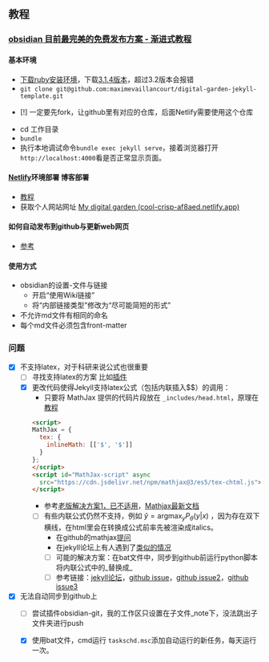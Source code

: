 ---
---

## 教程

### [ obsidian 目前最完美的免费发布方案 - 渐进式教程](https://www.nuomiphp.com/t/62d3d539b77c2c2aec6b748c.html)
####  基本环境
+ [下载ruby安装环境](https://blog.csdn.net/qq_62052372/article/details/129818531?ops_request_misc=%257B%2522request%255Fid%2522%253A%2522168821982816800185898214%2522%252C%2522scm%2522%253A%252220140713.130102334.pc%255Fall.%2522%257D&request_id=168821982816800185898214&biz_id=0&utm_medium=distribute.pc_search_result.none-task-blog-2~all~first_rank_ecpm_v1~times_rank-2-129818531-null-null.142^v88^koosearch_v1,239^v2^insert_chatgpt&utm_term=%20ruby%20%E8%AF%AD%E8%A8%80%E7%8E%AF%E5%A2%83%E5%AE%89%E8%A3%85&spm=1018.2226.3001.4187)，下载[3.1.4版本](https://objects.githubusercontent.com/github-production-release-asset-2e65be/78153411/14743bab-367c-4c52-ab6f-9bfa5efdd838?X-Amz-Algorithm=AWS4-HMAC-SHA256&X-Amz-Credential=AKIAIWNJYAX4CSVEH53A%2F20230701%2Fus-east-1%2Fs3%2Faws4_request&X-Amz-Date=20230701T164222Z&X-Amz-Expires=300&X-Amz-Signature=f5f360694f999d6abfc3dd7afe1862ab308e53e06f9a84cc9fe1cb1442aafbfd&X-Amz-SignedHeaders=host&actor_id=82803373&key_id=0&repo_id=78153411&response-content-disposition=attachment%3B%20filename%3Drubyinstaller-devkit-3.1.4-1-x64.exe&response-content-type=application%2Foctet-stream)，超过3.2版本会报错
+ `git clone git@github.com:maximevaillancourt/digital-garden-jekyll-template.git`
- [!] 一定要先fork，让github里有对应的仓库，后面Netlify需要使用这个仓库
+ cd 工作目录
+ `bundle`
+ 执行本地调试命令`bundle exec jekyll serve`，接着浏览器打开`http://localhost:4000`看是否正常显示页面。
	
#### [ Netlify](https://app.netlify.com/sites/cool-crisp-af8aed/overview)环境部署 博客部署
+ [教程](https://zhuanlan.zhihu.com/p/55252024)
+ 获取个人网站网址 [My digital garden (cool-crisp-af8aed.netlify.app)](https://cool-crisp-af8aed.netlify.app/)

#### 如何自动发布到github与更新web网页
+ [参考](https://refinedmind.co/obsidian-jekyll-workflow)

#### 使用方式
+ obsidian的设置-文件与链接
	+ 开启“使用Wiki链接”
	+ 将“内部链接类型”修改为“尽可能简短的形式”
+ 不允许md文件有相同的命名
+ 每个md文件必须包含front-matter
### 问题
- [x] 不支持latex，对于科研来说公式也很重要
	- [ ]  寻找支持latex的方案 比如[插件](https://github.com/yoursamlan/pubsidian)
	- [x] 更改代码使得Jekyll支持latex公式（包括内联插入\$$）的调用：
		- 只要将 MathJax 提供的代码片段放在 `_includes/head.html`，原理在[教程](https://lloyar.github.io/2018/10/08/mathjax-in-jekyll.html)
		```HTML
		<script>
		MathJax = {
		  tex: {
		    inlineMath: [['$', '$']]
		  }
		};
		</script>
		<script id="MathJax-script" async
		  src="https://cdn.jsdelivr.net/npm/mathjax@3/es5/tex-chtml.js">
		</script>
		```
		- 参考[老版解决方案1，已不适用](https://www.zhblog.net/qa/inline-math-expressions.html)，[Mathjax最新文档](https://docs.mathjax.org/en/latest/web/start.html)
		- [ ] 有些内联公式仍然不支持，例如   $\hat{y}=\mathrm{argmax}_{y}P_{\theta}({y}|x)$ ，因为存在双下横线，在html里会在转换成公式前率先被渲染成italics。
			- 在github的mathjax[提问](https://github.com/mathjax/MathJax/issues/3067)
			- 在jekyll论坛上有人遇到了[类似的情况](https://talk.jekyllrb.com/t/jekyll-and-mathjax/5514)
			- [ ] 可能的解决方案：在bat文件中，同步到github前运行python脚本将内联公式中的_替换成\_
			- [ ] 参考链接：[jekyll论坛](https://talk.jekyllrb.com/t/jekyll-and-mathjax/5514)，[github issue](https://github.com/mathjax/MathJax/issues/3067)，[github issue2](https://github.com/mathjax/MathJax/issues/2757)，[github issue3](https://github.com/mathjax/MathJax/issues/830)
		
- [x] 无法自动同步到github上
	- [ ] 尝试插件obsidian-git，我的工作区只设置在子文件_note下，没法跳出子文件夹进行push 
	- [x] 使用bat文件，cmd运行 `taskschd.msc`添加自动运行的新任务，每天运行一次。
  
	